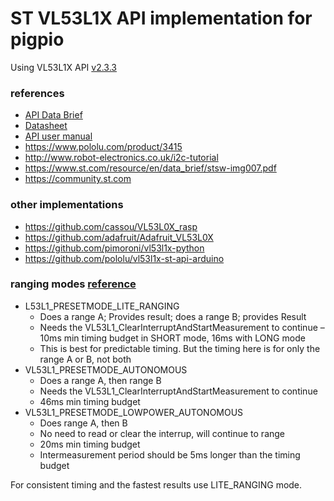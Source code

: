 ST VL53L1X API implementation for pigpio
===

Using VL53L1X API [v2.3.3](https://www.st.com/content/st_com/en/products/embedded-software/proximity-sensors-software/stsw-img007.html)

### references
- [API Data Brief](doc/stsw-img007.pdf)
- [Datasheet](doc/vl53l1x.pdf)
- [API user manual](doc/VL53L1X-API_User_Manual_UM2356_rev2.pdf)
- https://www.pololu.com/product/3415
- http://www.robot-electronics.co.uk/i2c-tutorial
- https://www.st.com/resource/en/data_brief/stsw-img007.pdf
- https://community.st.com

### other implementations
- https://github.com/cassou/VL53L0X_rasp
- https://github.com/adafruit/Adafruit_VL53L0X
- https://github.com/pimoroni/vl53l1x-python
- https://github.com/pololu/vl53l1x-st-api-arduino


### ranging modes [reference](https://community.st.com/s/question/0D50X00009XkWSGSA3/vl53l1x-timing-issue)
- L53L1_PRESETMODE_LITE_RANGING
  - Does a range A; Provides result;  does a range B; provides Result
  - Needs the VL53L1_ClearInterruptAndStartMeasurement to continue – 10ms min timing budget in SHORT mode, 16ms with LONG mode
  - This is best for predictable timing. But the timing here is for only the range A or B, not both
- VL53L1_PRESETMODE_AUTONOMOUS
  - Does a range A, then range B
  - Needs the VL53L1_ClearInterruptAndStartMeasurement to continue
  - 46ms min timing budget
- VL53L1_PRESETMODE_LOWPOWER_AUTONOMOUS
  - Does range A, then B
  - No need to read or clear the interrup, will continue to range
  - 20ms min timing budget
  - Intermeasurement period should be 5ms longer than the timing budget

For consistent timing and the fastest results use LITE_RANGING mode.
